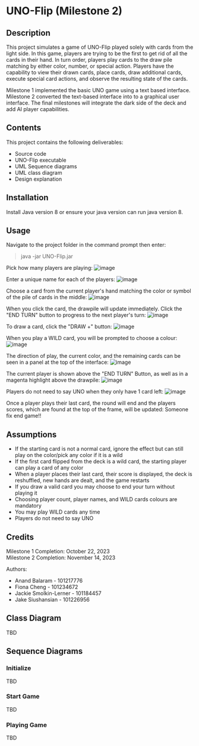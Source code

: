 # UNO-Flip (Milestone 2)

## Description
This project simulates a game of UNO-Flip played solely with cards from the light side. In this game, players are trying to be the first to get rid of all the cards in their hand. In turn order, players play cards to the draw pile matching by either color, number, or special action. Players have the capability to view their drawn cards, place cards, draw additional cards, execute special card actions, and observe the resulting state of the cards. 

Milestone 1 implemented the basic UNO game using a text based interface. Milestone 2 converted the text-based interface into to a graphical user interface. The final milestones will integrate the dark side of the deck and add AI player capabilities.

## Contents
This project contains the following deliverables:
* Source code
* UNO-Flip executable
* UML Sequence diagrams
* UML class diagram
* Design explanation

## Installation
Install Java version 8 or ensure your java version can run java version 8.

## Usage
Navigate to the project folder in the command prompt then enter:
> java -jar UNO-Flip.jar

Pick how many players are playing:
![image](https://github.com/Indecisive613/UNO-Flip/assets/83597131/3282a4cc-d917-41db-884c-f399c9d23ee3)

Enter a unique name for each of the players: 
![image](https://github.com/Indecisive613/UNO-Flip/assets/83597131/0379b218-3e32-485b-a3bf-169f106078b6)

Choose a card from the current player's hand matching the color or symbol of the pile of cards in the middle:
![image](https://github.com/Indecisive613/UNO-Flip/assets/83597131/3afeec97-9364-4597-9596-2d6911e5fc2f)

When you click the card, the drawpile will update immediately. Click the "END TURN" button to progress to the next player's turn:
![image](https://github.com/Indecisive613/UNO-Flip/assets/83597131/371bd822-421d-48b9-9d7d-f5442c3c6e2d)

To draw a card, click the "DRAW +" button:
![image](https://github.com/Indecisive613/UNO-Flip/assets/83597131/5960e5b2-200c-477d-82b5-051fdca41d0f)

When you play a WILD card, you will be prompted to choose a colour:
![image](https://github.com/Indecisive613/UNO-Flip/assets/83597131/9fa43350-d413-4027-9637-984b23781dce)

The direction of play, the current color, and the remaining cards can be seen in a panel at the top of the interface:
![image](https://github.com/Indecisive613/UNO-Flip/assets/83597131/8fab1561-8467-4c1c-aa41-fa16d5c8b8f3)

The current player is shown above the "END TURN" Button, as well as in a magenta highlight above the drawpile:
![image](https://github.com/Indecisive613/UNO-Flip/assets/83597131/c5668ea1-f4b1-4ec4-a9a5-5d29a3219531)

Players do not need to say UNO when they only have 1 card left:
![image](https://github.com/Indecisive613/UNO-Flip/assets/83597131/1191297f-6adb-49aa-bdc4-b06ab9d1421d)

Once a player plays their last card, the round will end and the players scores, which are found at the top of the frame, will be updated:
Someone fix end game!!

## Assumptions
* If the starting card is not a normal card, ignore the effect but can still play on the color/pick any color if it is a wild
* If the first card flipped from the deck is a wild card, the starting player can play a card of any color
* When a player places their last card, their score is displayed, the deck is reshuffled, new hands are dealt, and the game restarts
* If you draw a valid card you may choose to end your turn without playing it
* Choosing player count, player names, and WILD cards colours are mandatory
* You may play WILD cards any time
* Players do not need to say UNO

## Credits
Milestone 1 Completion: October 22, 2023  
Milestone 2 Completion: November 14, 2023  

Authors: 
* Anand Balaram - 101217776
* Fiona Cheng - 101234672
* Jackie Smolkin-Lerner - 101184457
* Jake Siushansian - 101226956

## Class Diagram
TBD

## Sequence Diagrams
### Initialize
TBD

### Start Game
TBD

### Playing Game
TBD
